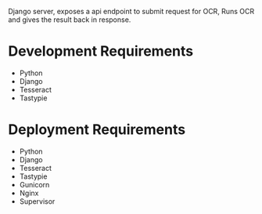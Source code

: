Django server, exposes a api endpoint to submit request for OCR, Runs OCR and gives the result back in response.

Development Requirements
====
* Python
* Django
* Tesseract
* Tastypie

Deployment Requirements
====
* Python
* Django
* Tesseract
* Tastypie
* Gunicorn
* Nginx
* Supervisor
